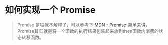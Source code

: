 # 如何实现一个 Promise 

> Promise 是啥就不解释了，可以参考下 [MDN - Promise](https://developer.mozilla.org/en-US/docs/Web/JavaScript/Reference/Global_Objects/Promise)
> 简单来讲，Promise其实就是将一个函数的执行结果包装起来放到then函数内消费的状态转移函数。

```js
```

```js
```

```js
```

```js
```
